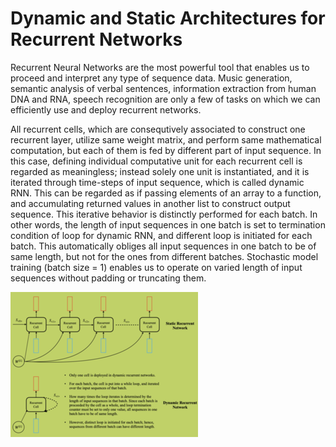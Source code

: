 
# Dynamic and Static Architectures for Recurrent Networks

Recurrent Neural Networks are the most powerful tool that enables us to proceed and interpret any type of sequence data. Music generation, 
semantic analysis of verbal sentences, information extraction from human DNA and RNA, speech recognition are only a few of tasks on which 
we can efficiently use and deploy recurrent networks.

All recurrent cells, which are consequtively associated to construct one recurrent layer, utilize same weight matrix, and perform same 
mathematical computation, but each of them is fed by different part of input sequence. In this case, defining individual computative unit 
for each recurrent cell is regarded as meaningless; instead solely one unit is instantiated, and it is iterated through time-steps of input 
sequence, which is called dynamic RNN. This can be regarded as if passing elements of an array to a function, and accumulating returned values 
in another list to construct output sequence. This iterative behavior is distinctly performed for each batch. In other words, the length of 
input sequences in one batch is set to termination condition of loop for dynamic RNN, and different loop is initiated for each batch. This 
automatically obliges all input sequences in one batch to be of same length, but not for the ones from different batches. Stochastic model 
training (batch size = 1) enables us to operate on varied length of input sequences without padding or truncating them.

![Static vs Dynamic RNN](https://github.com/GoktugGuvercin/Recurrent-Neural-Networks/blob/main/Dynamic%20and%20Static%20RNNs/Dynamic%20and%20Static%20RNNs.png)
